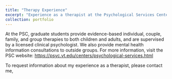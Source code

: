 ```yaml
---
title: "Therapy Experience"
excerpt: "Experience as a therapist at the Psychological Services Center of Virginia Tech"
collection: portfolio
---
```


At the PSC, graduate students provide evidence-based individual, couple, family, and group therapies to both children and adults, and are supervised by a licensed clinical psychologist. We also provide mental health information consultations to outside groups. For more information, visit the PSC website: https://psyc.vt.edu/centers/psychological-services.html

To request information about my experience as a therapist, please contact me, 
